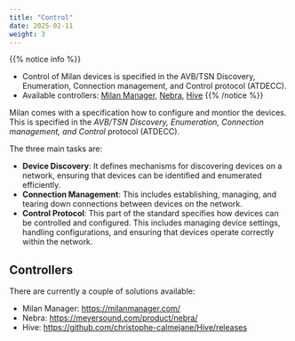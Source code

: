 ```yaml
---
title: "Control"
date: 2025-02-11
weight: 3
---
```


{{% notice info %}}
- Control of Milan devices is specified in the AVB/TSN Discovery, Enumeration, Connection management, and Control protocol (ATDECC).
- Available controllers: [Milan Manager](https://milanmanager.com), [Nebra](https://meyersound.com/product/nebra/), [Hive](https://github.com/christophe-calmejane/Hive/releases)
{{% /notice %}}

Milan comes with a specification how to configure and montior the devices. This is specified in the *AVB/TSN Discovery, Enumeration, Connection management, and Control* protocol (ATDECC).

The three main tasks are:

- **Device Discovery**: It defines mechanisms for discovering devices on a network, ensuring that devices can be identified and enumerated efficiently.
- **Connection Management**: This includes establishing, managing, and tearing down connections between devices on the network.
- **Control Protocol**: This part of the standard specifies how devices can be controlled and configured. This includes managing device settings, handling configurations, and ensuring that devices operate correctly within the network.

## Controllers

There are currently a couple of solutions available:

- Milan Manager: https://milanmanager.com/
- Nebra: https://meyersound.com/product/nebra/
- Hive: https://github.com/christophe-calmejane/Hive/releases

